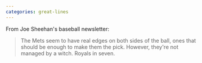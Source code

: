 ```yaml
---
categories: great-lines
---
```


From Joe Sheehan's baseball newsletter:

> The Mets seem to have real edges on both sides of the ball, ones that should be enough to make them the pick. However, they're not managed by a witch. Royals in seven.

